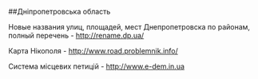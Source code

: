 ##Дніпропетровська область

Новые названия улиц, площадей, мест Днепропетровска по районам, полный перечень - http://rename.dp.ua/  

Карта Нікополя - http://www.road.problemnik.info/  

Система місцевих петицій - http://www.e-dem.in.ua

